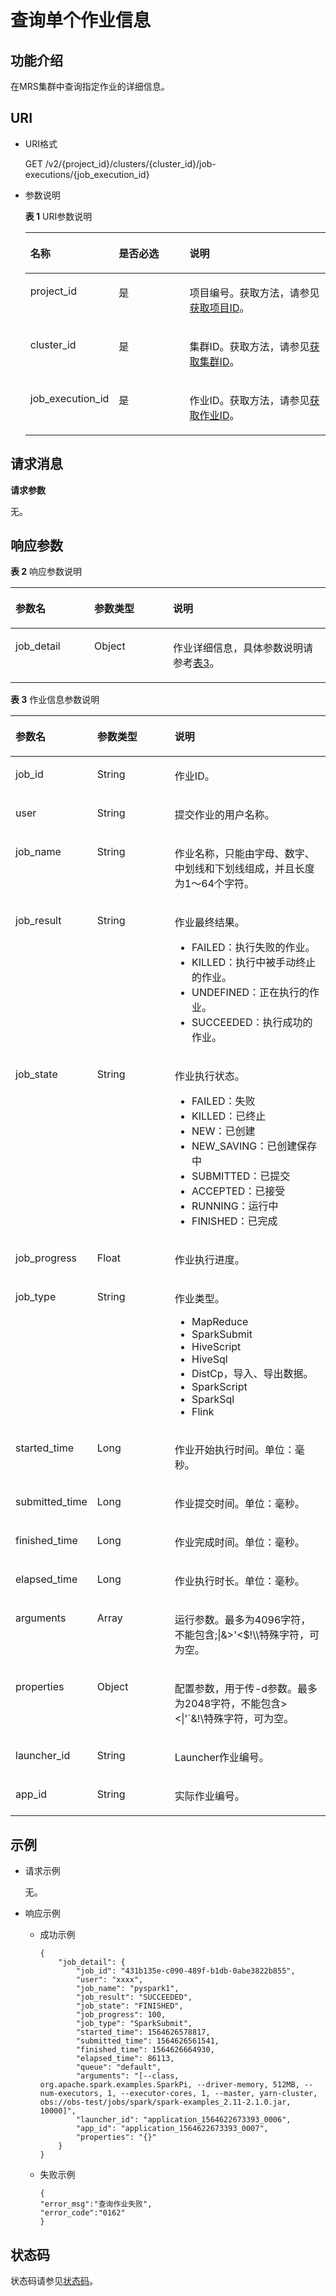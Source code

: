 # 查询单个作业信息<a name="ZH-CN_TOPIC_0176790808"></a>

## 功能介绍<a name="section4408504619327"></a>

在MRS集群中查询指定作业的详细信息。

## URI<a name="section10186656193217"></a>

-   URI格式

    GET /v2/\{project\_id\}/clusters/\{cluster\_id\}/job-executions/\{job\_execution\_id\}

-   参数说明

    **表 1**  URI参数说明

    <a name="table49499141194754"></a>
    <table><thead align="left"><tr id="row33700024194754"><th class="cellrowborder" valign="top" width="25%" id="mcps1.2.4.1.1"><p id="p16571835194812"><a name="p16571835194812"></a><a name="p16571835194812"></a>名称</p>
    </th>
    <th class="cellrowborder" valign="top" width="25%" id="mcps1.2.4.1.2"><p id="p141410194812"><a name="p141410194812"></a><a name="p141410194812"></a>是否必选</p>
    </th>
    <th class="cellrowborder" valign="top" width="50%" id="mcps1.2.4.1.3"><p id="p11454278194812"><a name="p11454278194812"></a><a name="p11454278194812"></a>说明</p>
    </th>
    </tr>
    </thead>
    <tbody><tr id="row39786771142917"><td class="cellrowborder" valign="top" width="25%" headers="mcps1.2.4.1.1 "><p id="p1503055142917"><a name="p1503055142917"></a><a name="p1503055142917"></a>project_id</p>
    </td>
    <td class="cellrowborder" valign="top" width="25%" headers="mcps1.2.4.1.2 "><p id="p54638598142917"><a name="p54638598142917"></a><a name="p54638598142917"></a>是</p>
    </td>
    <td class="cellrowborder" valign="top" width="50%" headers="mcps1.2.4.1.3 "><p id="p63650338142917"><a name="p63650338142917"></a><a name="p63650338142917"></a>项目编号。获取方法，请参见<a href="获取项目ID.md">获取项目ID</a>。</p>
    </td>
    </tr>
    <tr id="row3457216201210"><td class="cellrowborder" valign="top" width="25%" headers="mcps1.2.4.1.1 "><p id="p194589160122"><a name="p194589160122"></a><a name="p194589160122"></a>cluster_id</p>
    </td>
    <td class="cellrowborder" valign="top" width="25%" headers="mcps1.2.4.1.2 "><p id="p045813165125"><a name="p045813165125"></a><a name="p045813165125"></a>是</p>
    </td>
    <td class="cellrowborder" valign="top" width="50%" headers="mcps1.2.4.1.3 "><p id="p1845891641218"><a name="p1845891641218"></a><a name="p1845891641218"></a>集群ID。获取方法，请参见<a href="获取MRS集群信息.md#section177891315153619">获取集群ID</a>。</p>
    </td>
    </tr>
    <tr id="row121835121146"><td class="cellrowborder" valign="top" width="25%" headers="mcps1.2.4.1.1 "><p id="p218419125412"><a name="p218419125412"></a><a name="p218419125412"></a>job_execution_id</p>
    </td>
    <td class="cellrowborder" valign="top" width="25%" headers="mcps1.2.4.1.2 "><p id="p16184161212420"><a name="p16184161212420"></a><a name="p16184161212420"></a>是</p>
    </td>
    <td class="cellrowborder" valign="top" width="50%" headers="mcps1.2.4.1.3 "><p id="p121844121440"><a name="p121844121440"></a><a name="p121844121440"></a>作业ID。获取方法，请参见<a href="获取MRS集群信息.md#section247234143612">获取作业ID</a>。</p>
    </td>
    </tr>
    </tbody>
    </table>


## 请求消息<a name="section673761354213"></a>

**请求参数**

无。

## 响应参数<a name="section775516131425"></a>

**表 2**  响应参数说明

<a name="table196481619161412"></a>
<table><thead align="left"><tr id="row1564911199147"><th class="cellrowborder" valign="top" width="25%" id="mcps1.2.4.1.1"><p id="p38002029181415"><a name="p38002029181415"></a><a name="p38002029181415"></a>参数名</p>
</th>
<th class="cellrowborder" valign="top" width="25%" id="mcps1.2.4.1.2"><p id="p1580062910148"><a name="p1580062910148"></a><a name="p1580062910148"></a>参数类型</p>
</th>
<th class="cellrowborder" valign="top" width="50%" id="mcps1.2.4.1.3"><p id="p1580082971414"><a name="p1580082971414"></a><a name="p1580082971414"></a>说明</p>
</th>
</tr>
</thead>
<tbody><tr id="row11649141915141"><td class="cellrowborder" valign="top" width="25%" headers="mcps1.2.4.1.1 "><p id="p3649101914144"><a name="p3649101914144"></a><a name="p3649101914144"></a>job_detail</p>
</td>
<td class="cellrowborder" valign="top" width="25%" headers="mcps1.2.4.1.2 "><p id="p136493195149"><a name="p136493195149"></a><a name="p136493195149"></a>Object</p>
</td>
<td class="cellrowborder" valign="top" width="50%" headers="mcps1.2.4.1.3 "><p id="p136497196148"><a name="p136497196148"></a><a name="p136497196148"></a>作业详细信息，具体参数说明请参考<a href="#table12040613193927">表3</a>。</p>
</td>
</tr>
</tbody>
</table>

**表 3**  作业信息参数说明

<a name="table12040613193927"></a>
<table><thead align="left"><tr id="row8843854193927"><th class="cellrowborder" valign="top" width="25%" id="mcps1.2.4.1.1"><p id="p45263556193927"><a name="p45263556193927"></a><a name="p45263556193927"></a>参数名</p>
</th>
<th class="cellrowborder" valign="top" width="25%" id="mcps1.2.4.1.2"><p id="p1907984993927"><a name="p1907984993927"></a><a name="p1907984993927"></a>参数类型</p>
</th>
<th class="cellrowborder" valign="top" width="50%" id="mcps1.2.4.1.3"><p id="p17473879193927"><a name="p17473879193927"></a><a name="p17473879193927"></a>说明</p>
</th>
</tr>
</thead>
<tbody><tr id="row8387056194027"><td class="cellrowborder" valign="top" width="25%" headers="mcps1.2.4.1.1 "><p id="p52943541117"><a name="p52943541117"></a><a name="p52943541117"></a>job_id</p>
</td>
<td class="cellrowborder" valign="top" width="25%" headers="mcps1.2.4.1.2 "><p id="p12125168101212"><a name="p12125168101212"></a><a name="p12125168101212"></a>String</p>
</td>
<td class="cellrowborder" valign="top" width="50%" headers="mcps1.2.4.1.3 "><p id="p6329191671215"><a name="p6329191671215"></a><a name="p6329191671215"></a>作业ID。</p>
</td>
</tr>
<tr id="row19100834201113"><td class="cellrowborder" valign="top" width="25%" headers="mcps1.2.4.1.1 "><p id="p1029418549112"><a name="p1029418549112"></a><a name="p1029418549112"></a>user</p>
</td>
<td class="cellrowborder" valign="top" width="25%" headers="mcps1.2.4.1.2 "><p id="p512508201214"><a name="p512508201214"></a><a name="p512508201214"></a>String</p>
</td>
<td class="cellrowborder" valign="top" width="50%" headers="mcps1.2.4.1.3 "><p id="p183294166123"><a name="p183294166123"></a><a name="p183294166123"></a>提交作业的用户名称。</p>
</td>
</tr>
<tr id="row1850318495114"><td class="cellrowborder" valign="top" width="25%" headers="mcps1.2.4.1.1 "><p id="p12294125416119"><a name="p12294125416119"></a><a name="p12294125416119"></a>job_name</p>
</td>
<td class="cellrowborder" valign="top" width="25%" headers="mcps1.2.4.1.2 "><p id="p191251789127"><a name="p191251789127"></a><a name="p191251789127"></a>String</p>
</td>
<td class="cellrowborder" valign="top" width="50%" headers="mcps1.2.4.1.3 "><p id="p153291516111218"><a name="p153291516111218"></a><a name="p153291516111218"></a>作业名称，只能由字母、数字、中划线和下划线组成，并且长度为1～64个字符。</p>
</td>
</tr>
<tr id="row1910618551609"><td class="cellrowborder" valign="top" width="25%" headers="mcps1.2.4.1.1 "><p id="p1341817597018"><a name="p1341817597018"></a><a name="p1341817597018"></a>job_result</p>
</td>
<td class="cellrowborder" valign="top" width="25%" headers="mcps1.2.4.1.2 "><p id="p12418185915018"><a name="p12418185915018"></a><a name="p12418185915018"></a>String</p>
</td>
<td class="cellrowborder" valign="top" width="50%" headers="mcps1.2.4.1.3 "><p id="p741885912014"><a name="p741885912014"></a><a name="p741885912014"></a>作业最终结果。</p>
<a name="ul141131420762"></a><a name="ul141131420762"></a><ul id="ul141131420762"><li>FAILED：执行失败的作业。</li><li>KILLED：执行中被手动终止的作业。</li><li>UNDEFINED：正在执行的作业。</li><li>SUCCEEDED：执行成功的作业。</li></ul>
</td>
</tr>
<tr id="row128711949131111"><td class="cellrowborder" valign="top" width="25%" headers="mcps1.2.4.1.1 "><p id="p16294105413112"><a name="p16294105413112"></a><a name="p16294105413112"></a>job_state</p>
</td>
<td class="cellrowborder" valign="top" width="25%" headers="mcps1.2.4.1.2 "><p id="p11261885121"><a name="p11261885121"></a><a name="p11261885121"></a>String</p>
</td>
<td class="cellrowborder" valign="top" width="50%" headers="mcps1.2.4.1.3 "><p id="p232941614125"><a name="p232941614125"></a><a name="p232941614125"></a>作业执行状态。</p>
<a name="ul83814473515"></a><a name="ul83814473515"></a><ul id="ul83814473515"><li>FAILED：失败</li><li>KILLED：已终止</li><li>NEW：已创建</li><li>NEW_SAVING：已创建保存中</li><li>SUBMITTED：已提交</li><li>ACCEPTED：已接受</li><li>RUNNING：运行中</li><li>FINISHED：已完成</li></ul>
</td>
</tr>
<tr id="row11227205011116"><td class="cellrowborder" valign="top" width="25%" headers="mcps1.2.4.1.1 "><p id="p16294105418112"><a name="p16294105418112"></a><a name="p16294105418112"></a>job_progress</p>
</td>
<td class="cellrowborder" valign="top" width="25%" headers="mcps1.2.4.1.2 "><p id="p612614821210"><a name="p612614821210"></a><a name="p612614821210"></a>Float</p>
</td>
<td class="cellrowborder" valign="top" width="50%" headers="mcps1.2.4.1.3 "><p id="p832915169122"><a name="p832915169122"></a><a name="p832915169122"></a>作业执行进度。</p>
</td>
</tr>
<tr id="row11400175061120"><td class="cellrowborder" valign="top" width="25%" headers="mcps1.2.4.1.1 "><p id="p729415401114"><a name="p729415401114"></a><a name="p729415401114"></a>job_type</p>
</td>
<td class="cellrowborder" valign="top" width="25%" headers="mcps1.2.4.1.2 "><p id="p13126198181216"><a name="p13126198181216"></a><a name="p13126198181216"></a>String</p>
</td>
<td class="cellrowborder" valign="top" width="50%" headers="mcps1.2.4.1.3 "><p id="p532941620128"><a name="p532941620128"></a><a name="p532941620128"></a>作业类型。</p>
<a name="ul58695132184"></a><a name="ul58695132184"></a><ul id="ul58695132184"><li>MapReduce</li><li>SparkSubmit</li><li>HiveScript</li><li>HiveSql</li><li>DistCp，导入、导出数据。</li><li>SparkScript</li><li>SparkSql</li><li>Flink</li></ul>
</td>
</tr>
<tr id="row12272193451118"><td class="cellrowborder" valign="top" width="25%" headers="mcps1.2.4.1.1 "><p id="p1629585451114"><a name="p1629585451114"></a><a name="p1629585451114"></a>started_time</p>
</td>
<td class="cellrowborder" valign="top" width="25%" headers="mcps1.2.4.1.2 "><p id="p1612698121215"><a name="p1612698121215"></a><a name="p1612698121215"></a>Long</p>
</td>
<td class="cellrowborder" valign="top" width="50%" headers="mcps1.2.4.1.3 "><p id="p1433061611218"><a name="p1433061611218"></a><a name="p1433061611218"></a>作业开始执行时间。单位：毫秒。</p>
</td>
</tr>
<tr id="row139751543313"><td class="cellrowborder" valign="top" width="25%" headers="mcps1.2.4.1.1 "><p id="p169751343516"><a name="p169751343516"></a><a name="p169751343516"></a>submitted_time</p>
</td>
<td class="cellrowborder" valign="top" width="25%" headers="mcps1.2.4.1.2 "><p id="p1497516434114"><a name="p1497516434114"></a><a name="p1497516434114"></a>Long</p>
</td>
<td class="cellrowborder" valign="top" width="50%" headers="mcps1.2.4.1.3 "><p id="p169754431714"><a name="p169754431714"></a><a name="p169754431714"></a>作业提交时间。单位：毫秒。</p>
</td>
</tr>
<tr id="row24471734181115"><td class="cellrowborder" valign="top" width="25%" headers="mcps1.2.4.1.1 "><p id="p13295554131120"><a name="p13295554131120"></a><a name="p13295554131120"></a>finished_time</p>
</td>
<td class="cellrowborder" valign="top" width="25%" headers="mcps1.2.4.1.2 "><p id="p1012618817121"><a name="p1012618817121"></a><a name="p1012618817121"></a>Long</p>
</td>
<td class="cellrowborder" valign="top" width="50%" headers="mcps1.2.4.1.3 "><p id="p1333011651212"><a name="p1333011651212"></a><a name="p1333011651212"></a>作业完成时间。单位：毫秒。</p>
</td>
</tr>
<tr id="row186142034131118"><td class="cellrowborder" valign="top" width="25%" headers="mcps1.2.4.1.1 "><p id="p8295135413112"><a name="p8295135413112"></a><a name="p8295135413112"></a>elapsed_time</p>
</td>
<td class="cellrowborder" valign="top" width="25%" headers="mcps1.2.4.1.2 "><p id="p1612617841214"><a name="p1612617841214"></a><a name="p1612617841214"></a>Long</p>
</td>
<td class="cellrowborder" valign="top" width="50%" headers="mcps1.2.4.1.3 "><p id="p733061610128"><a name="p733061610128"></a><a name="p733061610128"></a>作业执行时长。单位：毫秒。</p>
</td>
</tr>
<tr id="row6780123481117"><td class="cellrowborder" valign="top" width="25%" headers="mcps1.2.4.1.1 "><p id="p62951654141119"><a name="p62951654141119"></a><a name="p62951654141119"></a>arguments</p>
</td>
<td class="cellrowborder" valign="top" width="25%" headers="mcps1.2.4.1.2 "><p id="p51269812128"><a name="p51269812128"></a><a name="p51269812128"></a>Array</p>
</td>
<td class="cellrowborder" valign="top" width="50%" headers="mcps1.2.4.1.3 "><p id="p93301716191220"><a name="p93301716191220"></a><a name="p93301716191220"></a>运行参数。最多为4096字符，不能包含;|&amp;&gt;'&lt;$!\\特殊字符，可为空。</p>
</td>
</tr>
<tr id="row4950134131116"><td class="cellrowborder" valign="top" width="25%" headers="mcps1.2.4.1.1 "><p id="p18295154101116"><a name="p18295154101116"></a><a name="p18295154101116"></a>properties</p>
</td>
<td class="cellrowborder" valign="top" width="25%" headers="mcps1.2.4.1.2 "><p id="p181261986126"><a name="p181261986126"></a><a name="p181261986126"></a>Object</p>
</td>
<td class="cellrowborder" valign="top" width="50%" headers="mcps1.2.4.1.3 "><p id="p1133020163121"><a name="p1133020163121"></a><a name="p1133020163121"></a>配置参数，用于传-d参数。最多为2048字符，不能包含&gt;&lt;|'`&amp;!\特殊字符，可为空。</p>
</td>
</tr>
<tr id="row34573461227"><td class="cellrowborder" valign="top" width="25%" headers="mcps1.2.4.1.1 "><p id="p103136481121"><a name="p103136481121"></a><a name="p103136481121"></a>launcher_id</p>
</td>
<td class="cellrowborder" valign="top" width="25%" headers="mcps1.2.4.1.2 "><p id="p139311522020"><a name="p139311522020"></a><a name="p139311522020"></a>String</p>
</td>
<td class="cellrowborder" valign="top" width="50%" headers="mcps1.2.4.1.3 "><p id="p20244195418212"><a name="p20244195418212"></a><a name="p20244195418212"></a>Launcher作业编号。</p>
</td>
</tr>
<tr id="row1687919461120"><td class="cellrowborder" valign="top" width="25%" headers="mcps1.2.4.1.1 "><p id="p031334815212"><a name="p031334815212"></a><a name="p031334815212"></a>app_id</p>
</td>
<td class="cellrowborder" valign="top" width="25%" headers="mcps1.2.4.1.2 "><p id="p149310528220"><a name="p149310528220"></a><a name="p149310528220"></a>String</p>
</td>
<td class="cellrowborder" valign="top" width="50%" headers="mcps1.2.4.1.3 "><p id="p1624412541822"><a name="p1624412541822"></a><a name="p1624412541822"></a>实际作业编号。</p>
</td>
</tr>
</tbody>
</table>

## 示例<a name="section1210015461189"></a>

-   请求示例

    无。

-   响应示例
    -   成功示例

        ```
        {
            "job_detail": {
                "job_id": "431b135e-c090-489f-b1db-0abe3822b855",
                "user": "xxxx",
                "job_name": "pyspark1",
                "job_result": "SUCCEEDED",
                "job_state": "FINISHED",
                "job_progress": 100,
                "job_type": "SparkSubmit",
                "started_time": 1564626578817,
                "submitted_time": 1564626561541,
                "finished_time": 1564626664930,
                "elapsed_time": 86113,
                "queue": "default",
                "arguments": "[--class, org.apache.spark.examples.SparkPi, --driver-memory, 512MB, --num-executors, 1, --executor-cores, 1, --master, yarn-cluster, obs://obs-test/jobs/spark/spark-examples_2.11-2.1.0.jar, 10000]",
                "launcher_id": "application_1564622673393_0006",
                "app_id": "application_1564622673393_0007",
                "properties": "{}"
            }
        }
        ```

    -   失败示例

        ```
        {
        "error_msg":"查询作业失败",
        "error_code":"0162"
        }
        ```



## 状态码<a name="section4391766619434"></a>

状态码请参见[状态码](状态码.md)。


